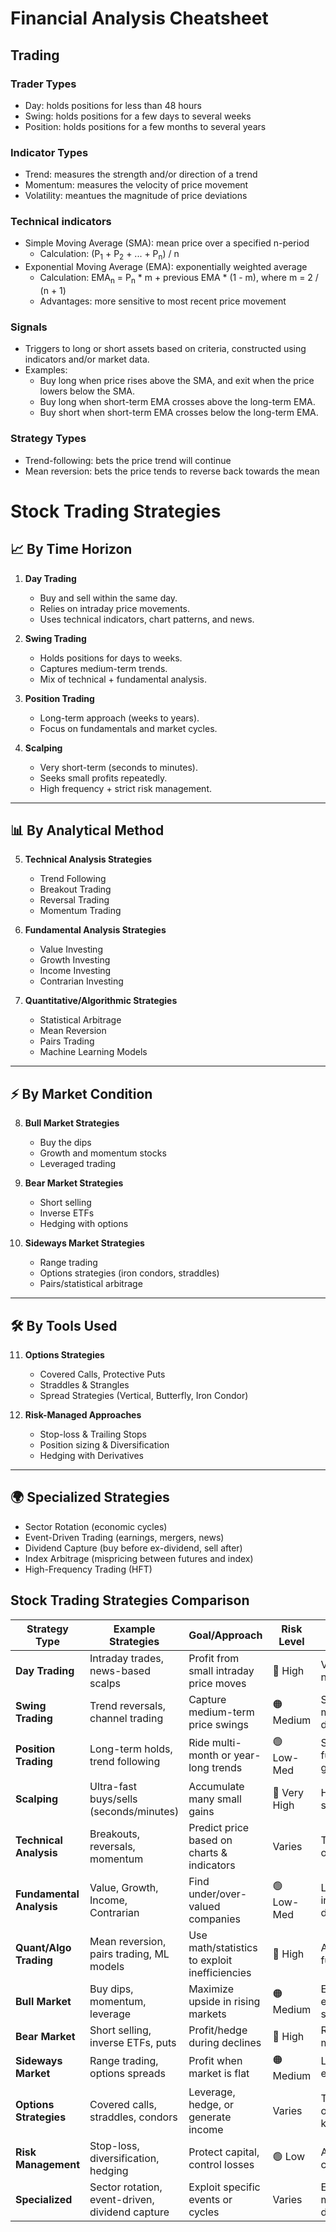 # Financial Analysis Cheatsheet

## Trading

### Trader Types

- Day: holds positions for less than 48 hours
- Swing: holds positions for a few days to several weeks
- Position: holds positions for a few months to several years

### Indicator Types

- Trend: measures the strength and/or direction of a trend
- Momentum: measures the velocity of price movement
- Volatility: meantues the magnitude of price deviations

### Technical indicators

- Simple Moving Average (SMA): mean price over a specified n-period
  - Calculation: (P<sub>1</sub> + P<sub>2</sub> + ... + P<sub>n</sub>) / n
- Exponential Moving Average (EMA): exponentially weighted average
  - Calculation: EMA<sub>n</sub> = P<sub>n</sub> * m + previous EMA * (1 - m), where m = 2 / (n + 1)
  - Advantages: more sensitive to most recent price movement

### Signals

- Triggers to long or short assets based on criteria, constructed using indicators and/or market data.
- Examples:
  - Buy long when price rises above the SMA, and exit when the price lowers below the SMA.
  - Buy long when short-term EMA crosses above the long-term EMA.
  - Buy short when short-term EMA crosses below the long-term EMA.
  

### Strategy Types

- Trend-following: bets the price trend will continue
- Mean reversion: bets the price tends to reverse back towards the mean

# Stock Trading Strategies

## 📈 By Time Horizon
1. **Day Trading**
   - Buy and sell within the same day.
   - Relies on intraday price movements.
   - Uses technical indicators, chart patterns, and news.

2. **Swing Trading**
   - Holds positions for days to weeks.
   - Captures medium-term trends.
   - Mix of technical + fundamental analysis.

3. **Position Trading**
   - Long-term approach (weeks to years).
   - Focus on fundamentals and market cycles.

4. **Scalping**
   - Very short-term (seconds to minutes).
   - Seeks small profits repeatedly.
   - High frequency + strict risk management.

---

## 📊 By Analytical Method
5. **Technical Analysis Strategies**
   - Trend Following
   - Breakout Trading
   - Reversal Trading
   - Momentum Trading

6. **Fundamental Analysis Strategies**
   - Value Investing
   - Growth Investing
   - Income Investing
   - Contrarian Investing

7. **Quantitative/Algorithmic Strategies**
   - Statistical Arbitrage
   - Mean Reversion
   - Pairs Trading
   - Machine Learning Models

---

## ⚡ By Market Condition
8. **Bull Market Strategies**
   - Buy the dips
   - Growth and momentum stocks
   - Leveraged trading

9. **Bear Market Strategies**
   - Short selling
   - Inverse ETFs
   - Hedging with options

10. **Sideways Market Strategies**
    - Range trading
    - Options strategies (iron condors, straddles)
    - Pairs/statistical arbitrage

---

## 🛠 By Tools Used
11. **Options Strategies**
    - Covered Calls, Protective Puts
    - Straddles & Strangles
    - Spread Strategies (Vertical, Butterfly, Iron Condor)

12. **Risk-Managed Approaches**
    - Stop-loss & Trailing Stops
    - Position sizing & Diversification
    - Hedging with Derivatives

---

## 🌍 Specialized Strategies
- Sector Rotation (economic cycles)
- Event-Driven Trading (earnings, mergers, news)
- Dividend Capture (buy before ex-dividend, sell after)
- Index Arbitrage (mispricing between futures and index)
- High-Frequency Trading (HFT)

## Stock Trading Strategies Comparison

| Strategy Type          | Example Strategies                            | Goal/Approach                                | Risk Level | Best Use Case |
|------------------------|-----------------------------------------------|----------------------------------------------|------------|---------------|
| **Day Trading**        | Intraday trades, news-based scalps            | Profit from small intraday price moves       | 🔴 High    | Volatile stocks, news catalysts |
| **Swing Trading**      | Trend reversals, channel trading              | Capture medium-term price swings             | 🟠 Medium  | Stocks with momentum over days/weeks |
| **Position Trading**   | Long-term holds, trend following              | Ride multi-month or year-long trends         | 🟢 Low-Med | Strong fundamentals, growth sectors |
| **Scalping**           | Ultra-fast buys/sells (seconds/minutes)       | Accumulate many small gains                  | 🔴 Very High | Highly liquid stocks/ETFs |
| **Technical Analysis** | Breakouts, reversals, momentum                | Predict price based on charts & indicators   | Varies     | Traders who rely on chart patterns |
| **Fundamental Analysis** | Value, Growth, Income, Contrarian          | Find under/over-valued companies             | 🟢 Low-Med | Long-term investing, dividend seekers |
| **Quant/Algo Trading** | Mean reversion, pairs trading, ML models      | Use math/statistics to exploit inefficiencies| 🔴 High    | Automated/quant funds, HFT |
| **Bull Market**        | Buy dips, momentum, leverage                  | Maximize upside in rising markets            | 🟠 Medium  | Expanding economy, bullish sectors |
| **Bear Market**        | Short selling, inverse ETFs, puts             | Profit/hedge during declines                 | 🔴 High    | Recessions, market crashes |
| **Sideways Market**    | Range trading, options spreads                | Profit when market is flat                   | 🟠 Medium  | Low-volatility environments |
| **Options Strategies** | Covered calls, straddles, condors             | Leverage, hedge, or generate income          | Varies     | Traders with options knowledge |
| **Risk Management**    | Stop-loss, diversification, hedging           | Protect capital, control losses              | 🟢 Low     | All market conditions |
| **Specialized**        | Sector rotation, event-driven, dividend capture | Exploit specific events or cycles           | Varies     | Earnings season, mergers, dividends |
